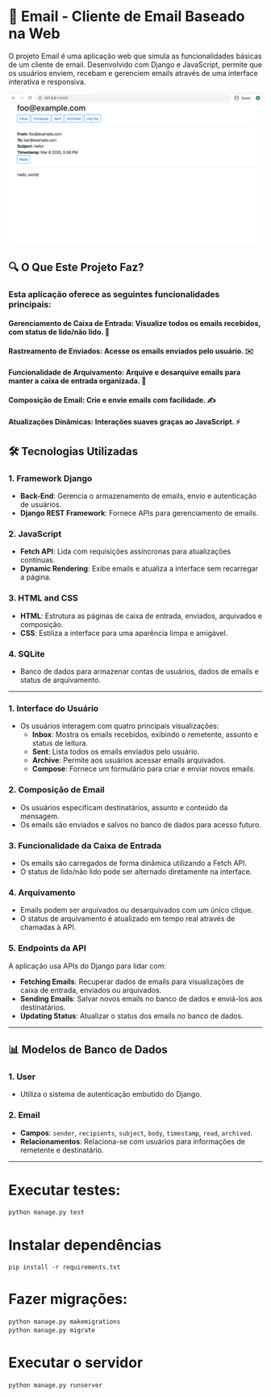 # 📧 Email - Cliente de Email Baseado na Web 

O projeto Email é uma aplicação web que simula as funcionalidades básicas de um cliente de email. Desenvolvido com Django e JavaScript, permite que os usuários enviem, recebam e gerenciem emails através de uma interface interativa e responsiva.

![image](image/image.png)

## 🔍 O Que Este Projeto Faz?

### Esta aplicação oferece as seguintes funcionalidades principais:

#### Gerenciamento de Caixa de Entrada: Visualize todos os emails recebidos, com status de lido/não lido. 📨
#### Rastreamento de Enviados: Acesse os emails enviados pelo usuário. ✉️
#### Funcionalidade de Arquivamento: Arquive e desarquive emails para manter a caixa de entrada organizada. 📂
#### Composição de Email: Crie e envie emails com facilidade. ✍️
#### Atualizações Dinâmicas: Interações suaves graças ao JavaScript. ⚡

## 🛠️ Tecnologias Utilizadas

### 1. **Framework Django**  
- **Back-End**: Gerencia o armazenamento de emails, envio e autenticação de usuários.  
- **Django REST Framework**: Fornece APIs para gerenciamento de emails.  

### 2. **JavaScript**  
- **Fetch API**: Lida com requisições assíncronas para atualizações contínuas.  
- **Dynamic Rendering**: Exibe emails e atualiza a interface sem recarregar a página. 

### 3. **HTML and CSS**  
- **HTML**: Estrutura as páginas de caixa de entrada, enviados, arquivados e composição.  
- **CSS**: Estiliza a interface para uma aparência limpa e amigável. 

### 4. **SQLite**  
- Banco de dados para armazenar contas de usuários, dados de emails e status de arquivamento.

---

### 1. Interface do Usuário  
- Os usuários interagem com quatro principais visualizações: 
  - **Inbox**: Mostra os emails recebidos, exibindo o remetente, assunto e status de leitura.
  - **Sent**: Lista todos os emails enviados pelo usuário.
  - **Archive**: Permite aos usuários acessar emails arquivados.  
  - **Compose**:  Fornece um formulário para criar e enviar novos emails.  

### 2. Composição de Email
- Os usuários especificam destinatários, assunto e conteúdo da mensagem.  
- Os emails são enviados e salvos no banco de dados para acesso futuro. 

### 3. Funcionalidade da Caixa de Entrada
- Os emails são carregados de forma dinâmica utilizando a Fetch API.  
- O status de lido/não lido pode ser alternado diretamente na interface.  

### 4. Arquivamento  
- Emails podem ser arquivados ou desarquivados com um único clique.  
- O status de arquivamento é atualizado em tempo real através de chamadas à API.  

### 5. Endpoints da API 
A aplicação usa APIs do Django para lidar com:  
- **Fetching Emails**: Recuperar dados de emails para visualizações de caixa de entrada, enviados ou arquivados.  
- **Sending Emails**: Salvar novos emails no banco de dados e enviá-los aos destinatários.  
- **Updating Status**: Atualizar o status dos emails no banco de dados.  

---

## 📊 Modelos de Banco de Dados

### 1. **User**  
- Utiliza o sistema de autenticação embutido do Django. 

### 2. **Email**  
- **Campos**: `sender`, `recipients`, `subject`, `body`, `timestamp`, `read`, `archived`.  
- **Relacionamentos**: Relaciona-se com usuários para informações de remetente e destinatário.  

---

# Executar testes:
```bash
python manage.py test
```

# Instalar dependências
```
pip install -r requirements.txt
```
# Fazer migrações:
```bash
python manage.py makemigrations
python manage.py migrate
```
# Executar o servidor
```bash
python manage.py runserver
```

